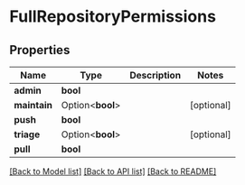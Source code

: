# FullRepositoryPermissions

## Properties

Name | Type | Description | Notes
------------ | ------------- | ------------- | -------------
**admin** | **bool** |  | 
**maintain** | Option<**bool**> |  | [optional]
**push** | **bool** |  | 
**triage** | Option<**bool**> |  | [optional]
**pull** | **bool** |  | 

[[Back to Model list]](../README.md#documentation-for-models) [[Back to API list]](../README.md#documentation-for-api-endpoints) [[Back to README]](../README.md)


